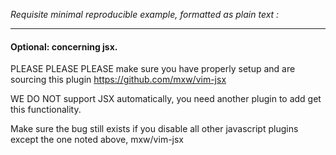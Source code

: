 _Requisite minimal reproducible example, formatted as plain text :_

<hr>

#### Optional: concerning jsx.

PLEASE PLEASE PLEASE make sure you have properly
setup and are sourcing this plugin https://github.com/mxw/vim-jsx

WE DO NOT support JSX automatically, you need another plugin to add get this
functionality.

Make sure the bug still exists if you disable all other javascript plugins
except the one noted above, mxw/vim-jsx
